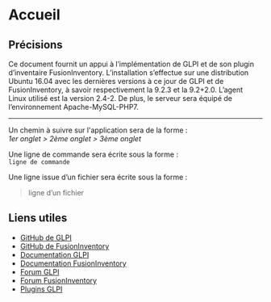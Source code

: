 # Accueil

## Précisions

Ce document fournit un appui à l’implémentation de GLPI et de son plugin d’inventaire FusionInventory. L’installation s’effectue sur une distribution Ubuntu 16.04 avec les dernières versions à ce jour de GLPI et de FusionInventory, à savoir respectivement la 9.2.3 et la 9.2+2.0. L’agent Linux utilisé est la version 2.4-2. De plus, le serveur sera équipé de l’environnement Apache-MySQL-PHP7.

---

Un chemin à suivre sur l'application sera de la forme :  
*1er onglet > 2ème onglet > 3ème onglet*  

Une ligne de commande sera écrite sous la forme :  
`ligne de commande`  

Une ligne issue d’un fichier sera écrite sous la forme :  
> ligne d’un fichier


## Liens utiles

- [GitHub de GLPI](https://github.com/glpi-project/glpi/releases)
- [GitHub de FusionInventory](https://github.com/fusioninventory/fusioninventory-for-glpi/releases)
- [Documentation GLPI](http://glpi-project.org/DOC/FR/)
- [Documentation FusionInventory](http://fusioninventory.org/documentation/)
- [Forum GLPI](http://forum.glpi-project.org/)
- [Forum FusionInventory](http://forum.fusioninventory.org/)
- [Plugins GLPI](http://plugins.glpi-project.org/#/)
